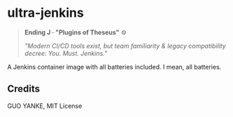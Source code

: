 # ultra-jenkins

> **Ending J · "Plugins of Theseus"** ⚙️
>
> _"Modern CI/CD tools exist, but team familiarity & legacy compatibility decree: You. Must. Jenkins."_

A Jenkins container image with all batteries included. I mean, all batteries.

## Credits

GUO YANKE, MIT License
